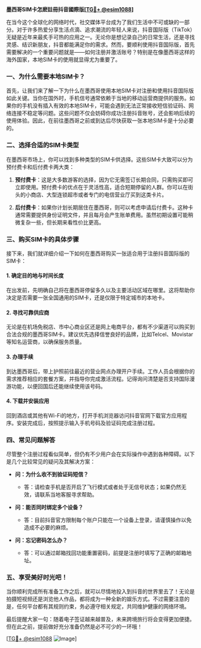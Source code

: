 **墨西哥SIM卡怎麽註冊抖音國際版[[TG💪+ @esim1088](https://t.me/s/esim1088)]**

在当今这个全球化的网络时代，社交媒体平台成为了我们生活中不可或缺的一部分。对于许多热爱分享生活点滴、追求潮流的年轻人来说，抖音国际版（TikTok）无疑是近年来最炙手可热的应用之一。无论你是想记录自己的日常生活，还是寻找灵感、结识新朋友，抖音都能满足你的需求。然而，要顺利使用抖音国际版，首先需要解决的一个重要问题就是——如何注册并激活账号？特别是在像墨西哥这样的海外国家，本地SIM卡的使用就显得尤为重要了。

### 一、为什么需要本地SIM卡？

首先，让我们来了解一下为什么在墨西哥使用本地SIM卡对注册和使用抖音国际版如此关键。当你在国外时，手机信号通常依赖于当地的移动运营商提供的服务。如果你的手机没有插入有效的本地SIM卡，可能会遇到无法正常接收短信验证码、网络连接不稳定等问题。这些问题不仅会妨碍你成功注册抖音账号，还会影响后续的使用体验。因此，在前往墨西哥之前或到达后尽快获取一张本地SIM卡是十分必要的。

### 二、选择合适的SIM卡类型

在墨西哥市场上，你可以找到多种类型的SIM卡供选择。这些SIM卡大致可以分为预付费卡和后付费卡两大类：

1. **预付费卡**：这是大多数游客的选择，因为它无需签订长期合同，只需购买即可立即使用。预付费卡的优点在于灵活性高，适合短期停留的人群。你可以在街头的小商店、大型连锁超市或者专门的电信营业厅买到这类卡片。
   
2. **后付费卡**：如果你计划长期居住在墨西哥，则可以考虑申请后付费卡。这种卡通常需要提供身份证明文件，并且每月会产生账单费用。虽然初期设置可能稍微复杂一些，但长期来看性价比更高。

### 三、购买SIM卡的具体步骤

接下来，我们就详细介绍一下如何在墨西哥购买一张适合用于注册抖音国际版的SIM卡：

#### 1. 确定目的地与时间长度
在出发前，先明确自己将在墨西哥停留多久以及主要活动区域在哪里。这将帮助你决定是否需要一张全国通用的SIM卡，还是仅限于特定城市的本地卡。

#### 2. 寻找可靠供应商
无论是在机场免税店、市中心商业区还是网上电商平台，都有不少渠道可以购买到合法合规的墨西哥SIM卡。建议优先选择信誉良好的品牌，比如Telcel、Movistar等知名运营商，以确保服务质量。

#### 3. 办理手续
到达墨西哥后，带上护照前往最近的营业网点办理开户手续。工作人员会根据你的需求推荐相应的套餐方案，并指导你完成激活流程。记得询问清楚是否支持国际漫游功能，以便回国后还能继续使用该号码。

#### 4. 下载并安装应用
回到酒店或其他有Wi-Fi的地方，打开手机浏览器访问抖音官网下载官方应用程序。安装完成后，按照提示输入手机号码及验证码完成注册过程。

### 四、常见问题解答

尽管整个注册过程看似简单，但仍有不少用户会在实际操作中遇到各种障碍。以下是几个比较常见的疑问及其解决方案：

- **问：为什么收不到验证码短信？**
   - 答：请检查手机是否开启了飞行模式或者处于无信号状态；如果仍然无效，请联系当地客服寻求帮助。

- **问：能否同时绑定多个设备？**
   - 答：目前抖音官方限制每个账户只能在一个设备上登录，请谨慎操作以免造成不必要的麻烦。

- **问：忘记密码怎么办？**
   - 答：可以通过邮箱找回功能重置密码，前提是注册时填写了正确的邮箱地址。

### 五、享受美好时光吧！

当你顺利完成所有准备工作之后，就可以尽情地投入到抖音的世界里去了！无论是拍摄短视频还是浏览他人作品，都将成为一种全新的娱乐方式。不过需要注意的是，任何平台都有其规则约束，务必遵守相关规定，共同维护健康的网络环境。

最后提醒大家一句：随着电子签证越来越普及，未来跨境旅行将会变得更加便捷。但在此之前，提前做好充分准备仍然是必不可少的一环哦！

[[TG💪+ @esim1088](https://t.me/s/esim1088) ![Image](https://i.postimg.cc/4NQfJmqS/Snipaste-2025-05-13-00-14-12.png)]